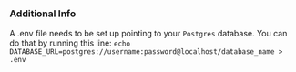 ### Additional Info
A .env file needs to be set up pointing to your ```Postgres``` database. 
You can do that by running this line: ```echo DATABASE_URL=postgres://username:password@localhost/database_name > .env```